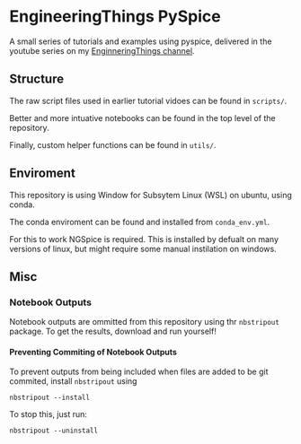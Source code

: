 # EngineeringThings PySpice

A small series of tutorials and examples using pyspice, delivered in the youtube series on my [EnginneringThings channel](https://www.youtube.com/channel/UCrDM7plhff2fMSIIycZmw_Q).

## Structure

The raw script files used in earlier tutorial vidoes can be found in `scripts/`.

Better and more intuative notebooks can be found in the top level of the repository.

Finally, custom helper functions can be found in `utils/`.


## Enviroment

This repository is using Window for Subsytem Linux (WSL) on ubuntu, using conda.

The conda enviroment can be found and installed from `conda_env.yml`.

For this to work NGSpice is required.
This is installed by defualt on many versions of linux, but might require some manual instilation on windows.


## Misc

### Notebook Outputs

Notebook outputs are ommitted from this repository using thr `nbstripout` package.
To get the results, download and run yourself!

#### Preventing Commiting of Notebook Outputs

To prevent outputs from being included when files are added to be git commited, install `nbstripout` using
```
nbstripout --install
```


To stop this, just run:
```
nbstripout --uninstall
```